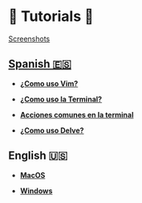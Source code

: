 # :scroll: Tutorials :scroll:

[Screenshots](./screenshots/README.md)

## [Spanish :es:](./spanish)

- **[¿Como uso Vim?](./spanish/vim_use.md)**

- **[¿Como uso la Terminal?](./spanish/terminal_use.md)**

- **[Acciones comunes en la terminal](./spanish/terminal_commons.md)**

- **[¿Como uso Delve?](./spanish/delve_use.md)**

## English :us:

- **[MacOS](./mac_os.md)**

- **[Windows](./windows.md)**
